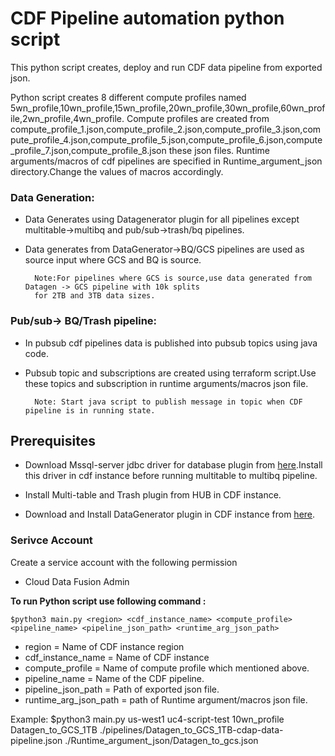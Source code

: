 # CDF Pipeline automation python script

This python script creates, deploy and run CDF data pipeline from exported json.

Python script creates 8 different compute profiles named 5wn_profile,10wn_profile,15wn_profile,20wn_profile,30wn_profile,60wn_profile,2wn_profile,4wn_profile.
Compute profiles are created from compute_profile_1.json,compute_profile_2.json,compute_profile_3.json,compute_profile_4.json,compute_profile_5.json,compute_profile_6.json,compute_profile_7.json,compute_profile_8.json these json files.
Runtime arguments/macros of cdf pipelines are specified in Runtime_argument_json directory.Change the values of macros accordingly.
### Data Generation: 
- Data Generates using Datagenerator plugin for all pipelines except multitable->multibq and pub/sub->trash/bq pipelines.
- Data generates from DataGenerator->BQ/GCS pipelines are used as source input where GCS and BQ is source.

        Note:For pipelines where GCS is source,use data generated from Datagen -> GCS pipeline with 10k splits
        for 2TB and 3TB data sizes.

### Pub/sub-> BQ/Trash pipeline:
- In pubsub cdf pipelines data is published into pubsub topics using java code.
- Pubsub topic and subscriptions are created using terraform script.Use these topics and subscription in runtime arguments/macros json file.

        Note: Start java script to publish message in topic when CDF pipeline is in running state.

## Prerequisites

- Download Mssql-server jdbc driver for database plugin from [here](https://docs.microsoft.com/en-us/sql/connect/jdbc/download-microsoft-jdbc-driver-for-sql-server?view=sql-server-ver15).Install this driver in cdf instance before running multitable to multibq pipeline.

- Install Multi-table and Trash plugin from HUB in CDF instance.

- Download and Install DataGenerator plugin in CDF instance from [here](https://github.com/data-integrations/data-generator).
### Serivce Account
Create a service account with the following permission
- Cloud Data Fusion Admin 



**To run Python script use following command :** 

    $python3 main.py <region> <cdf_instance_name> <compute_profile> <pipeline_name> <pipeline_json_path> <runtime_arg_json_path>

* region = Name of CDF instance region
* cdf_instance_name = Name of CDF instance
* compute_profile = Name of compute profile which mentioned above.
* pipeline_name = Name of the CDF pipeline.
* pipeline_json_path = Path of exported json file.
* runtime_arg_json_path = path of Runtime argument/macros json file. 

Example: $python3 main.py us-west1  uc4-script-test 10wn_profile Datagen_to_GCS_1TB ./pipelines/Datagen_to_GCS_1TB-cdap-data-pipeline.json ./Runtime_argument_json/Datagen_to_gcs.json


